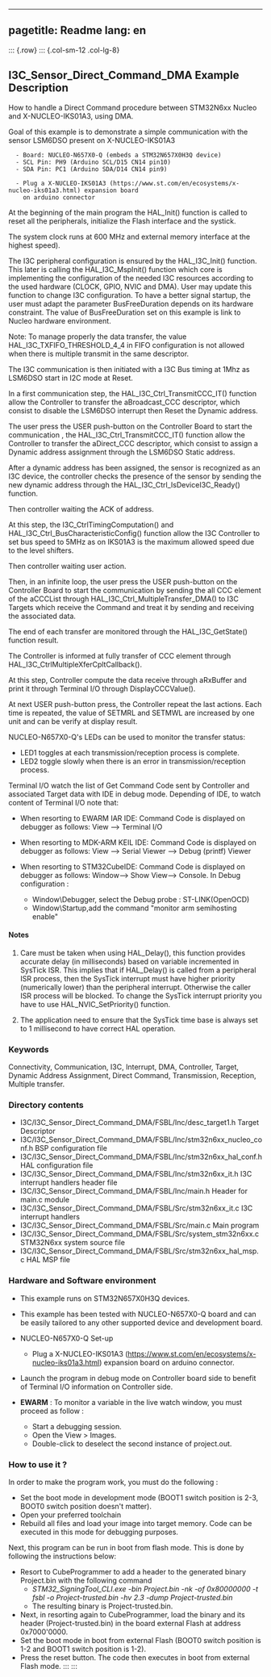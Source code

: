 
---
pagetitle: Readme
lang: en
---
::: {.row}
::: {.col-sm-12 .col-lg-8}

## <b>I3C_Sensor_Direct_Command_DMA Example Description</b>

How to handle a Direct Command procedure between STM32N6xx Nucleo and X-NUCLEO-IKS01A3,
using DMA.

Goal of this example is to demonstrate a simple communication with the sensor LSM6DSO present on X-NUCLEO-IKS01A3

      - Board: NUCLEO-N657X0-Q (embeds a STM32N657X0H3Q device)
      - SCL Pin: PH9 (Arduino SCL/D15 CN14 pin10)
      - SDA Pin: PC1 (Arduino SDA/D14 CN14 pin9)

      - Plug a X-NUCLEO-IKS01A3 (https://www.st.com/en/ecosystems/x-nucleo-iks01a3.html) expansion board
        on arduino connector


At the beginning of the main program the HAL_Init() function is called to reset
all the peripherals, initialize the Flash interface and the systick.

The system clock runs at 600 MHz and external memory interface at the highest speed).

The I3C peripheral configuration is ensured by the HAL_I3C_Init() function.
This later is calling the HAL_I3C_MspInit() function which core is implementing
the configuration of the needed I3C resources according to the used hardware (CLOCK, GPIO, NVIC and DMA).
User may update this function to change I3C configuration.
To have a better signal startup, the user must adapt the parameter BusFreeDuration
depends on its hardware constraint. The value of BusFreeDuration set on this example
is link to Nucleo hardware environment.

Note: To manage properly the data transfer, the value HAL_I3C_TXFIFO_THRESHOLD_4_4 in FIFO configuration
is not allowed when there is multiple transmit in the same descriptor.

The I3C communication is then initiated with a I3C Bus timing at 1Mhz as LSM6DSO start in I2C mode at Reset.

In a first communication step, the HAL_I3C_Ctrl_TransmitCCC_IT() function allow the Controller to transfer
the aBroadcast_CCC descriptor, which consist to disable the LSM6DSO interrupt then Reset the Dynamic address.

The user press the USER push-button on the Controller Board to start the communication ,
the HAL_I3C_Ctrl_TransmitCCC_IT() function allow the Controller to transfer
the aDirect_CCC descriptor, which consist to assign a Dynamic address assignment through the LSM6DSO Static address.

After a dynamic address has been assigned, the sensor is recognized as an I3C device,
the controller checks the presence of the sensor by sending the new dynamic address through the
HAL_I3C_Ctrl_IsDeviceI3C_Ready() function.

Then controller waiting the ACK of address.

At this step, the I3C_CtrlTimingComputation() and HAL_I3C_Ctrl_BusCharacteristicConfig() function allow the I3C
Controller to set bus speed to 5MHz as on IKS01A3 is the maximum allowed speed due to the level shifters.


Then controller waiting user action.

Then, in an infinite loop, the user press the USER push-button on the Controller Board to start the communication
by sending the all CCC element of the aCCCList through HAL_I3C_Ctrl_MultipleTransfer_DMA()
to I3C Targets which receive the Command and treat it by sending and receiving the associated data.

The end of each transfer are monitored through the HAL_I3C_GetState() function
result.

The Controller is informed at fully transfer of CCC element through HAL_I3C_CtrlMultipleXferCpltCallback().

At this step, Controller compute the data receive through aRxBuffer and print it through Terminal I/O
through DisplayCCCValue().

At next USER push-button press, the Controller repeat the last actions.
Each time is repeated, the value of SETMRL and SETMWL are increased by one unit and can be verify at display result.

NUCLEO-N657X0-Q's LEDs can be used to monitor the transfer status:

 - LED1 toggles at each transmission/reception process is complete.
 - LED2 toggle slowly when there is an error in transmission/reception process.

Terminal I/O watch the list of Get Command Code sent by Controller and associated Target data with IDE in debug mode.
Depending of IDE, to watch content of Terminal I/O note that:

 - When resorting to EWARM IAR IDE:
   Command Code is displayed on debugger as follows: View --> Terminal I/O

 - When resorting to MDK-ARM KEIL IDE:
   Command Code is displayed on debugger as follows: View --> Serial Viewer --> Debug (printf) Viewer

 - When resorting to STM32CubeIDE:
   Command Code is displayed on debugger as follows: Window--> Show View--> Console.
   In Debug configuration :
   - Window\Debugger, select the Debug probe : ST-LINK(OpenOCD)
   - Window\Startup,add the command "monitor arm semihosting enable"

#### <b>Notes</b>

  1. Care must be taken when using HAL_Delay(), this function provides accurate delay (in milliseconds)
      based on variable incremented in SysTick ISR. This implies that if HAL_Delay() is called from
      a peripheral ISR process, then the SysTick interrupt must have higher priority (numerically lower)
      than the peripheral interrupt. Otherwise the caller ISR process will be blocked.
      To change the SysTick interrupt priority you have to use HAL_NVIC_SetPriority() function.

  2. The application need to ensure that the SysTick time base is always set to 1 millisecond
      to have correct HAL operation.

### <b>Keywords</b>

Connectivity, Communication, I3C, Interrupt, DMA, Controller, Target, Dynamic Address Assignment, Direct Command,
Transmission, Reception, Multiple transfer.

### <b>Directory contents</b>

  - I3C/I3C_Sensor_Direct_Command_DMA/FSBL/Inc/desc_target1.h            Target Descriptor
  - I3C/I3C_Sensor_Direct_Command_DMA/FSBL/Inc/stm32n6xx_nucleo_conf.h   BSP configuration file
  - I3C/I3C_Sensor_Direct_Command_DMA/FSBL/Inc/stm32n6xx_hal_conf.h      HAL configuration file
  - I3C/I3C_Sensor_Direct_Command_DMA/FSBL/Inc/stm32n6xx_it.h            I3C interrupt handlers header file
  - I3C/I3C_Sensor_Direct_Command_DMA/FSBL/Inc/main.h                    Header for main.c module
  - I3C/I3C_Sensor_Direct_Command_DMA/FSBL/Src/stm32n6xx_it.c            I3C interrupt handlers
  - I3C/I3C_Sensor_Direct_Command_DMA/FSBL/Src/main.c                    Main program
  - I3C/I3C_Sensor_Direct_Command_DMA/FSBL/Src/system_stm32n6xx.c        STM32N6xx system source file
  - I3C/I3C_Sensor_Direct_Command_DMA/FSBL/Src/stm32n6xx_hal_msp.c       HAL MSP file

### <b>Hardware and Software environment</b>

  - This example runs on STM32N657X0H3Q devices.

  - This example has been tested with NUCLEO-N657X0-Q board and can be
    easily tailored to any other supported device and development board.

  - NUCLEO-N657X0-Q Set-up

    - Plug a X-NUCLEO-IKS01A3 (https://www.st.com/en/ecosystems/x-nucleo-iks01a3.html) expansion board
      on arduino connector.    

  - Launch the program in debug mode on Controller board side to benefit of Terminal I/O information on Controller side.

  - **EWARM** : To monitor a variable in the live watch window, you must proceed as follow :
    - Start a debugging session.
    - Open the View > Images.
    - Double-click to deselect the second instance of project.out.
	
### <b>How to use it ?</b>

In order to make the program work, you must do the following :

 - Set the boot mode in development mode (BOOT1 switch position is 2-3, BOOT0 switch position doesn't matter).
 - Open your preferred toolchain
 - Rebuild all files and load your image into target memory. Code can be executed in this mode for debugging purposes.

 Next, this program can be run in boot from flash mode. This is done by following the instructions below:
 
 - Resort to CubeProgrammer to add a header to the generated binary Project.bin with the following command
   - *STM32_SigningTool_CLI.exe -bin Project.bin -nk -of 0x80000000 -t fsbl -o Project-trusted.bin -hv 2.3 -dump Project-trusted.bin*
   - The resulting binary is Project-trusted.bin.
 - Next, in resorting again to CubeProgrammer, load the binary and its header (Project-trusted.bin) in the board external Flash at address 0x7000'0000.
 - Set the boot mode in boot from external Flash (BOOT0 switch position is 1-2 and BOOT1 switch position is 1-2).
 - Press the reset button. The code then executes in boot from external Flash mode.
:::
:::


